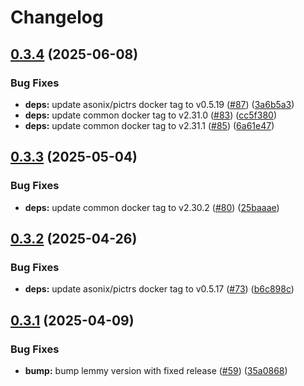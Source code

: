 # Changelog

## [0.3.4](https://github.com/mikemrm/charts/compare/lemmy-v0.3.3...lemmy-v0.3.4) (2025-06-08)


### Bug Fixes

* **deps:** update asonix/pictrs docker tag to v0.5.19 ([#87](https://github.com/mikemrm/charts/issues/87)) ([3a6b5a3](https://github.com/mikemrm/charts/commit/3a6b5a3ead987af048f6839185400f9307029b61))
* **deps:** update common docker tag to v2.31.0 ([#83](https://github.com/mikemrm/charts/issues/83)) ([cc5f380](https://github.com/mikemrm/charts/commit/cc5f38043f8cdabdc10c9e6b78d7c88be2192bc8))
* **deps:** update common docker tag to v2.31.1 ([#85](https://github.com/mikemrm/charts/issues/85)) ([6a61e47](https://github.com/mikemrm/charts/commit/6a61e47ffa3ae69babdabca04539b391e21128bb))

## [0.3.3](https://github.com/mikemrm/charts/compare/lemmy-v0.3.2...lemmy-v0.3.3) (2025-05-04)


### Bug Fixes

* **deps:** update common docker tag to v2.30.2 ([#80](https://github.com/mikemrm/charts/issues/80)) ([25baaae](https://github.com/mikemrm/charts/commit/25baaaeff9a9172cc5e653c6f68bc0fe12a3431a))

## [0.3.2](https://github.com/mikemrm/charts/compare/lemmy-v0.3.1...lemmy-v0.3.2) (2025-04-26)


### Bug Fixes

* **deps:** update asonix/pictrs docker tag to v0.5.17 ([#73](https://github.com/mikemrm/charts/issues/73)) ([b6c898c](https://github.com/mikemrm/charts/commit/b6c898c42aad8997c92611139425d864d6776a13))

## [0.3.1](https://github.com/mikemrm/charts/compare/lemmy-v0.3.0...lemmy-v0.3.1) (2025-04-09)


### Bug Fixes

* **bump:** bump lemmy version with fixed release ([#59](https://github.com/mikemrm/charts/issues/59)) ([35a0868](https://github.com/mikemrm/charts/commit/35a086867f205f77ed50977923dd2642eaf66412))
